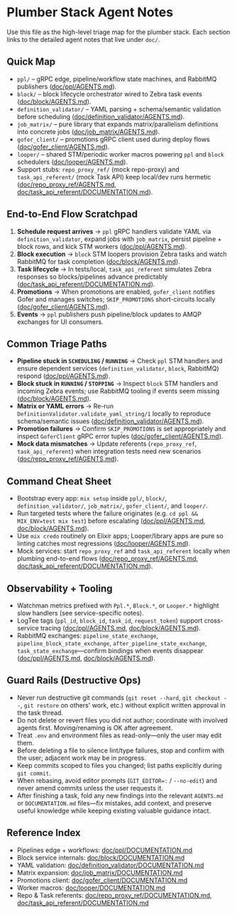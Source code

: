 # Plumber Stack Agent Notes

Use this file as the high-level triage map for the plumber stack. Each section links to the detailed agent notes that live under `doc/`.

## Quick Map
- `ppl/` – gRPC edge, pipeline/workflow state machines, and RabbitMQ publishers ([doc/ppl/AGENTS.md](doc/ppl/AGENTS.md)).
- `block/` – block lifecycle orchestrator wired to Zebra task events ([doc/block/AGENTS.md](doc/block/AGENTS.md)).
- `definition_validator/` – YAML parsing + schema/semantic validation before scheduling ([doc/definition_validator/AGENTS.md](doc/definition_validator/AGENTS.md)).
- `job_matrix/` – pure library that expands matrix/parallelism definitions into concrete jobs ([doc/job_matrix/AGENTS.md](doc/job_matrix/AGENTS.md)).
- `gofer_client/` – promotions gRPC client used during deploy flows ([doc/gofer_client/AGENTS.md](doc/gofer_client/AGENTS.md)).
- `looper/` – shared STM/periodic worker macros powering `ppl` and `block` schedulers ([doc/looper/AGENTS.md](doc/looper/AGENTS.md)).
- Support stubs: `repo_proxy_ref/` (mock repo-proxy) and `task_api_referent/` (mock Task API) keep local/dev runs hermetic ([doc/repo_proxy_ref/AGENTS.md](doc/repo_proxy_ref/AGENTS.md), [doc/task_api_referent/DOCUMENTATION.md](doc/task_api_referent/DOCUMENTATION.md)).

## End-to-End Flow Scratchpad
1. **Schedule request arrives** → `ppl` gRPC handlers validate YAML via `definition_validator`, expand jobs with `job_matrix`, persist pipeline + block rows, and kick STM workers ([doc/ppl/AGENTS.md](doc/ppl/AGENTS.md)).
2. **Block execution** → `block` STM loopers provision Zebra tasks and watch RabbitMQ for task completion ([doc/block/AGENTS.md](doc/block/AGENTS.md)).
3. **Task lifecycle** → In tests/local, `task_api_referent` simulates Zebra responses so blocks/pipelines advance predictably ([doc/task_api_referent/DOCUMENTATION.md](doc/task_api_referent/DOCUMENTATION.md)).
4. **Promotions** → When promotions are enabled, `gofer_client` notifies Gofer and manages switches; `SKIP_PROMOTIONS` short-circuits locally ([doc/gofer_client/AGENTS.md](doc/gofer_client/AGENTS.md)).
5. **Events** → `ppl` publishers push pipeline/block updates to AMQP exchanges for UI consumers.

## Common Triage Paths
- **Pipeline stuck in `SCHEDULING` / `RUNNING`** → Check `ppl` STM handlers and ensure dependent services (`definition_validator`, `block`, RabbitMQ) respond ([doc/ppl/AGENTS.md](doc/ppl/AGENTS.md)).
- **Block stuck in `RUNNING` / `STOPPING`** → Inspect `block` STM handlers and incoming Zebra events; use RabbitMQ tooling if events seem missing ([doc/block/AGENTS.md](doc/block/AGENTS.md)).
- **Matrix or YAML errors** → Re-run `DefinitionValidator.validate_yaml_string/1` locally to reproduce schema/semantic issues ([doc/definition_validator/AGENTS.md](doc/definition_validator/AGENTS.md)).
- **Promotion failures** → Confirm `SKIP_PROMOTIONS` is set appropriately and inspect `GoferClient` gRPC error tuples ([doc/gofer_client/AGENTS.md](doc/gofer_client/AGENTS.md)).
- **Mock data mismatches** → Update referents (`repo_proxy_ref`, `task_api_referent`) when integration tests need new scenarios ([doc/repo_proxy_ref/AGENTS.md](doc/repo_proxy_ref/AGENTS.md)).

## Command Cheat Sheet
- Bootstrap every app: `mix setup` inside `ppl/`, `block/`, `definition_validator/`, `job_matrix/`, `gofer_client/`, and `looper/`.
- Run targeted tests where the failure originates (e.g. `cd ppl && MIX_ENV=test mix test`) before escalating ([doc/ppl/AGENTS.md](doc/ppl/AGENTS.md), [doc/block/AGENTS.md](doc/block/AGENTS.md)).
- Use `mix credo` routinely on Elixir apps; Looper/library apps are pure so linting catches most regressions ([doc/looper/AGENTS.md](doc/looper/AGENTS.md)).
- Mock services: start `repo_proxy_ref` and `task_api_referent` locally when plumbing end-to-end flows ([doc/repo_proxy_ref/AGENTS.md](doc/repo_proxy_ref/AGENTS.md), [doc/task_api_referent/DOCUMENTATION.md](doc/task_api_referent/DOCUMENTATION.md)).

## Observability + Tooling
- Watchman metrics prefixed with `Ppl.*`, `Block.*`, or `Looper.*` highlight slow handlers (see service-specific notes).
- LogTee tags (`ppl_id`, `block_id`, `task_id`, `request_token`) support cross-service tracing ([doc/ppl/AGENTS.md](doc/ppl/AGENTS.md), [doc/block/AGENTS.md](doc/block/AGENTS.md)).
- RabbitMQ exchanges: `pipeline_state_exchange`, `pipeline_block_state_exchange`, `after_pipeline_state_exchange`, `task_state_exchange`—confirm bindings when events disappear ([doc/ppl/AGENTS.md](doc/ppl/AGENTS.md), [doc/block/AGENTS.md](doc/block/AGENTS.md)).

## Guard Rails (Destructive Ops)
- Never run destructive git commands (`git reset --hard`, `git checkout --`, `git restore` on others' work, etc.) without explicit written approval in the task thread.
- Do not delete or revert files you did not author; coordinate with involved agents first. Moving/renaming is OK after agreement.
- Treat `.env` and environment files as read-only—only the user may edit them.
- Before deleting a file to silence lint/type failures, stop and confirm with the user; adjacent work may be in progress.
- Keep commits scoped to files you changed; list paths explicitly during `git commit`.
- When rebasing, avoid editor prompts (`GIT_EDITOR=:` / `--no-edit`) and never amend commits unless the user requests it.
- After finishing a task, fold any new findings into the relevant `AGENTS.md` or `DOCUMENTATION.md` files—fix mistakes, add context, and preserve useful knowledge while keeping existing valuable guidance intact.

## Reference Index
- Pipelines edge + workflows: [doc/ppl/DOCUMENTATION.md](doc/ppl/DOCUMENTATION.md)
- Block service internals: [doc/block/DOCUMENTATION.md](doc/block/DOCUMENTATION.md)
- YAML validation: [doc/definition_validator/DOCUMENTATION.md](doc/definition_validator/DOCUMENTATION.md)
- Matrix expansion: [doc/job_matrix/DOCUMENTATION.md](doc/job_matrix/DOCUMENTATION.md)
- Promotions client: [doc/gofer_client/DOCUMENTATION.md](doc/gofer_client/DOCUMENTATION.md)
- Worker macros: [doc/looper/DOCUMENTATION.md](doc/looper/DOCUMENTATION.md)
- Repo & Task referents: [doc/repo_proxy_ref/DOCUMENTATION.md](doc/repo_proxy_ref/DOCUMENTATION.md), [doc/task_api_referent/DOCUMENTATION.md](doc/task_api_referent/DOCUMENTATION.md)
